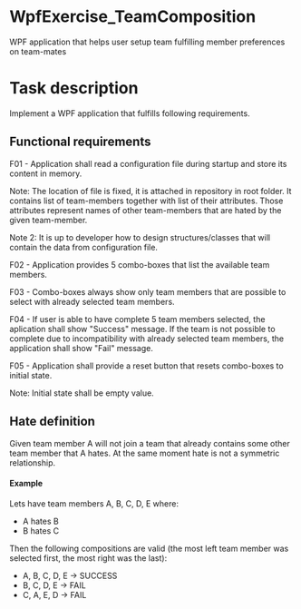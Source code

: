 # WpfExercise_TeamComposition
WPF application that helps user setup team fulfilling member preferences on team-mates

# Task description
Implement a WPF application that fulfills following requirements.
## Functional requirements
F01 - Application shall read a configuration file during startup and store its content in memory. 

Note: The location of file is fixed, it is attached in repository in root folder. It contains list of team-members together with list of their attributes. Those attributes represent names of other team-members that are hated by the given team-member.  

Note 2: It is up to developer how to design structures/classes that will contain the data from configuration file.

F02 - Application provides 5 combo-boxes that list the available team members. 

F03 - Combo-boxes always show only team members that are possible to select with already selected team members.

F04 - If user is able to have complete 5 team members selected, the aplication shall show "Success" message. If the team is not possible to complete due to incompatibility with already selected team members, the application shall show "Fail" message.

F05 - Application shall provide a reset button that resets combo-boxes to initial state.

Note: Initial state shall be empty value.

## Hate definition
Given team member A will not join a team that already contains some other team member that A hates. At the same moment hate is not a symmetric relationship. 

#### Example

Lets have team members A, B, C, D, E where:
  - A hates B
  - B hates C

Then the following compositions are valid (the most left team member was selected first, the most right was the last):
- A, B, C, D, E -> SUCCESS
- B, C, D, E -> FAIL
- C, A, E, D -> FAIL
